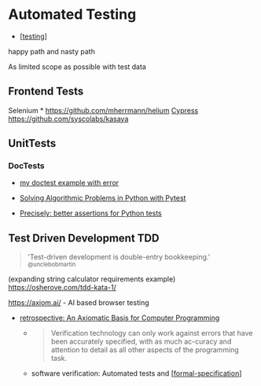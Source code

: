 Automated Testing
=================

* [[testing]]

happy path and nasty path

As limited scope as possible with test data

Frontend Tests
--------------

Selenium
    * https://github.com/mherrmann/helium
[Cypress](https://www.cypress.io/)
https://github.com/syscolabs/kasaya



UnitTests
---------

### DocTests

* [my doctest example with error](https://github.com/calaldees/TeachProgramming/blob/master/teachprogramming/static/projects/doctest_example.py)
* [Solving Algorithmic Problems in Python with Pytest](https://adamj.eu/tech/2019/04/21/solving-algorithmic-problems-in-python-with-pytest/)

* [Precisely: better assertions for Python tests](https://github.com/mwilliamson/python-precisely)

Test Driven Development TDD
---

> 'Test-driven development is double-entry bookkeeping.' 
<sub>@unclebobmartin</sub>

(expanding string calculator requirements example)
https://osherove.com/tdd-kata-1/



https://axiom.ai/ - AI based browser testing

* [retrospective: An Axiomatic Basis for Computer Programming](https://dl.acm.org/doi/pdf/10.1145/1562764.1562779)
    * > Verification   technology   can only work against errors that have been accurately  specified,  with  as  much  ac-curacy   and   attention   to   detail   as   all other aspects of the programming task.
    * software verification: Automated tests and [[formal-specification]]

[//begin]: # "Autogenerated link references for markdown compatibility"
[testing]: testing.md "Testing"
[formal-specification]: formal-specification.md "Formal Specification"
[//end]: # "Autogenerated link references"